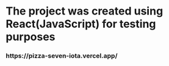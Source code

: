 <h1>The project was created using React(JavaScript) for testing purposes</h1>
<h3>https://pizza-seven-iota.vercel.app/</h3>

